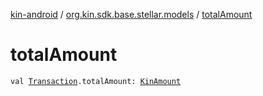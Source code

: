[kin-android](../index.md) / [org.kin.sdk.base.stellar.models](index.md) / [totalAmount](./total-amount.md)

# totalAmount

`val `[`Transaction`](../org.kin.sdk.base.models.solana/-transaction/index.md)`.totalAmount: `[`KinAmount`](../org.kin.sdk.base.models/-kin-amount/index.md)